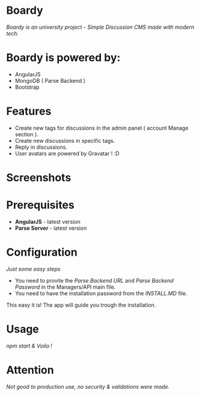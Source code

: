 # Boardy
*Boardy is an university project - Simple Discussion CMS made with modern tech.*

# Boardy is powered by:

- AngularJS
- MongoDB ( Parse Backend )
- Bootstrap

# Features

- Create new tags for discussions in the admin panel ( account Manage section ).
- Create new discussions in specific tags.
- Reply in discussions.
- User avatars are powered by Gravatar ! :D

# Screenshots

# Prerequisites

-   **AngularJS** - latest version
-   **Parse Server** - latest version

# Configuration
*Just some easy steps*
-   You need to provite the *Parse Backend URL* and *Parse Backend Password* in the Managers/API main file.
-   You need to have the installation password from the *INSTALL.MD* file.

This easy it is! The app will guide you trough the installation.

# Usage

*npm start & Voila !*

# Attention

*Not good to production use, no security & validations were made.*
